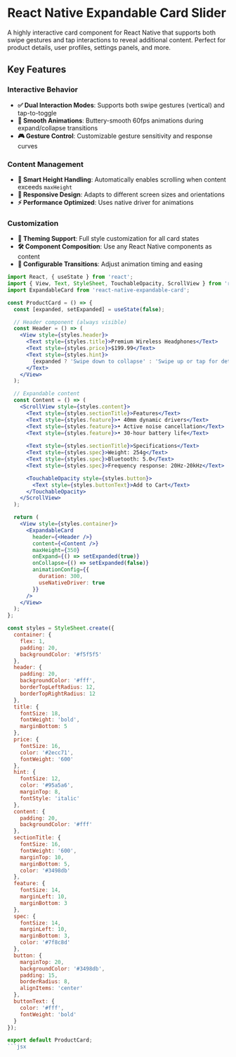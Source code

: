 # React Native Expandable Card Slider
A highly interactive card component for React Native that supports both swipe gestures and tap interactions to reveal additional content. Perfect for product details, user profiles, settings panels, and more.

## Key Features

### Interactive Behavior
- **✅ Dual Interaction Modes**: Supports both swipe gestures (vertical) and tap-to-toggle
- **🔄 Smooth Animations**: Buttery-smooth 60fps animations during expand/collapse transitions
- **🎮 Gesture Control**: Customizable gesture sensitivity and response curves

### Content Management
- **📏 Smart Height Handling**: Automatically enables scrolling when content exceeds `maxHeight`
- **📱 Responsive Design**: Adapts to different screen sizes and orientations
- **⚡ Performance Optimized**: Uses native driver for animations

### Customization
- **🎨 Theming Support**: Full style customization for all card states
- **🛠️ Component Composition**: Use any React Native components as content
- **🔧 Configurable Transitions**: Adjust animation timing and easing

```jsx
import React, { useState } from 'react';
import { View, Text, StyleSheet, TouchableOpacity, ScrollView } from 'react-native';
import ExpandableCard from 'react-native-expandable-card';

const ProductCard = () => {
  const [expanded, setExpanded] = useState(false);

  // Header component (always visible)
  const Header = () => (
    <View style={styles.header}>
      <Text style={styles.title}>Premium Wireless Headphones</Text>
      <Text style={styles.price}>$199.99</Text>
      <Text style={styles.hint}>
        {expanded ? 'Swipe down to collapse' : 'Swipe up or tap for details'}
      </Text>
    </View>
  );

  // Expandable content
  const Content = () => (
    <ScrollView style={styles.content}>
      <Text style={styles.sectionTitle}>Features</Text>
      <Text style={styles.feature}>• 40mm dynamic drivers</Text>
      <Text style={styles.feature}>• Active noise cancellation</Text>
      <Text style={styles.feature}>• 30-hour battery life</Text>
      
      <Text style={styles.sectionTitle}>Specifications</Text>
      <Text style={styles.spec}>Weight: 254g</Text>
      <Text style={styles.spec}>Bluetooth: 5.0</Text>
      <Text style={styles.spec}>Frequency response: 20Hz-20kHz</Text>

      <TouchableOpacity style={styles.button}>
        <Text style={styles.buttonText}>Add to Cart</Text>
      </TouchableOpacity>
    </ScrollView>
  );

  return (
    <View style={styles.container}>
      <ExpandableCard
        header={<Header />}
        content={<Content />}
        maxHeight={350}
        onExpand={() => setExpanded(true)}
        onCollapse={() => setExpanded(false)}
        animationConfig={{
          duration: 300,
          useNativeDriver: true
        }}
      />
    </View>
  );
};

const styles = StyleSheet.create({
  container: {
    flex: 1,
    padding: 20,
    backgroundColor: '#f5f5f5'
  },
  header: {
    padding: 20,
    backgroundColor: '#fff',
    borderTopLeftRadius: 12,
    borderTopRightRadius: 12
  },
  title: {
    fontSize: 18,
    fontWeight: 'bold',
    marginBottom: 5
  },
  price: {
    fontSize: 16,
    color: '#2ecc71',
    fontWeight: '600'
  },
  hint: {
    fontSize: 12,
    color: '#95a5a6',
    marginTop: 8,
    fontStyle: 'italic'
  },
  content: {
    padding: 20,
    backgroundColor: '#fff'
  },
  sectionTitle: {
    fontSize: 16,
    fontWeight: '600',
    marginTop: 10,
    marginBottom: 5,
    color: '#3498db'
  },
  feature: {
    fontSize: 14,
    marginLeft: 10,
    marginBottom: 3
  },
  spec: {
    fontSize: 14,
    marginLeft: 10,
    marginBottom: 3,
    color: '#7f8c8d'
  },
  button: {
    marginTop: 20,
    backgroundColor: '#3498db',
    padding: 15,
    borderRadius: 8,
    alignItems: 'center'
  },
  buttonText: {
    color: '#fff',
    fontWeight: 'bold'
  }
});

export default ProductCard;
```jsx